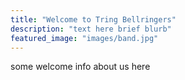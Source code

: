 ```yaml
---
title: "Welcome to Tring Bellringers"
description: "text here brief blurb"
featured_image: "images/band.jpg"
---
```

some welcome info about us here
